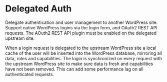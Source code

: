 # Delegated Auth

Delegate authentication and user management to another WordPress site. Support native WordPress logins via the login form, and OAuth2 REST API requests. The AOuth2 REST API plugin must be enabled on the delegated upstream site.

When a login request is delegated to the upstream WordPress site a local cache of the user will be inserted into the WordPress database, mirroring all data, roles and capabilities. The login is synchronized on every request with the upstream WordPress site to make sure data is fresh and capabilities have not been removed. This can add some performance lag on all authenticated requests.
